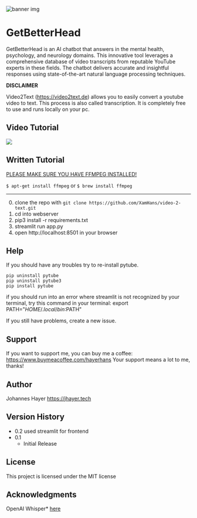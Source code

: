 ![banner img](https://i.ibb.co/4tzG9LY/Video2-Text-Banner.png)


# GetBetterHead

GetBetterHead is an AI chatbot that answers in the mental health, psychology, and neurology domains. This innovative tool leverages a comprehensive database of video transcripts from reputable YouTube experts in these fields. The chatbot delivers accurate and insightful responses using state-of-the-art natural language processing techniques. 

**DISCLAIMER** 




Video2Text (https://video2text.de) allows you to easily convert a youtube video to text. This process is also called transcription.
It is completely free to use and runs locally on your pc.


## Video Tutorial

[![](https://markdown-videos-api.jorgenkh.no/youtube/b9oyBebJCK0)](https://youtu.be/b9oyBebJCK0)


## Written Tutorial

[PLEASE MAKE SURE YOU HAVE FFMPEG INSTALLED!](https://www.wikihow.com/Install-FFmpeg-on-Windows)

```$ apt-get install ffmpeg```
or
```$ brew install ffmpeg```

--------------------------------------

0. clone the repo with `git clone https://github.com/XamHans/video-2-text.git`
1. cd into webserver
2. pip3 install -r requirements.txt
3. streamlit run app.py
4. open http://localhost:8501 in your browser

## Help

If you should have any troubles try to re-install pytube.
```
pip uninstall pytube
pip uninstall pytube3
pip install pytube
```
if you should run into an error where streamlit is not recognized by your terminal, try this command in your terminal: export PATH="$HOME/.local/bin:$PATH"

If you still have problems, create a new issue.


## Support
If you want to support me, you can buy me a coffee: https://www.buymeacoffee.com/hayerhans
Your support means a lot to me, thanks!

## Author

Johannes Hayer
https://jhayer.tech

## Version History

- 0.2
  used streamlit for frontend
- 0.1
  - Initial Release

## License

This project is licensed under the MIT license

## Acknowledgments

OpenAI Whisper\* [here](https://github.com/openai/whisper)
